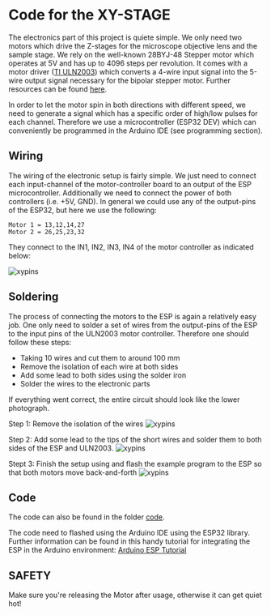 # Code for the XY-STAGE

The electronics part of this project is quiete simple. We only need two motors which drive the Z-stages for the microscope objective lens and the sample stage. We rely on the well-known 28BYJ-48 Stepper motor which operates at 5V and has up to 4096 steps per revolution. It comes with a motor driver ([TI ULN2003](http://www.ti.com/lit/ds/symlink/uln2003a.pdf)) which converts a 4-wire input signal into the 5-wire output signal necessary for the bipolar stepper motor. Further resources can be found [here](http://www.hobby-werkstatt-blog.de/arduino/357-schrittmotor-28byj48-am-arduino.php).

In order to let the motor spin in both directions with different speed, we need to generate a signal which has a specific order of high/low pulses for each channel. Therefore we use a microcontroller (ESP32 DEV) which can conveniently be programmed in the Arduino IDE (see programming section).


## Wiring
The wiring of the electronic setup is fairly simple. We just need to connect each input-channel of the motor-controller board to an output of the ESP microcontroller. Additionally we need to connect the power of both  controllers (i.e. +5V, GND). In general we could use any of the output-pins of the ESP32, but here we use the following:


```
Motor 1 = 13,12,14,27
Motor 2 = 26,25,23,32
```

They connect to the IN1, IN2, IN3, IN4 of the motor controller as indicated below:

![xypins](./IMAGES/Z_Stage_ESP_v0_Schaltplan.png)

## Soldering

The process of connecting the motors to the ESP is again a relatively easy job. One only need to solder a set of wires from the output-pins of the ESP to the input pins of the ULN2003 motor controller. Therefore one should follow these steps:

* Taking 10 wires and cut them to around 100 mm
* Remove the isolation of each wire at both sides
* Add some lead to both sides using the solder iron
* Solder the wires to the electronic parts

If everything went correct, the entire circuit should look like the lower photograph.

Step 1: Remove the isolation of the wires
![xypins](./IMAGES/UC2_Soldering_stage_1.jpg)

Step 2: Add some lead to the tips of the short wires and solder them to both sides of the ESP and ULN2003.
![xypins](./IMAGES/UC2_Soldering_stage_2.jpg)

Stept 3: Finish the setup using and flash the example program to the ESP so that both motors move back-and-forth
![xypins](./IMAGES/UC2_Soldering_stage_3.jpg)



## Code
The code can also be found in the folder [code](./CODE).

The code need to flashed using the Arduino IDE using the ESP32 library. Further information can be found in this handy tutorial for integrating the ESP in the Arduino environment: [Arduino ESP Tutorial](https://randomnerdtutorials.com/getting-started-with-esp32/)

## SAFETY
Make sure you're releasing the Motor after usage, otherwise it can get quiet hot!
